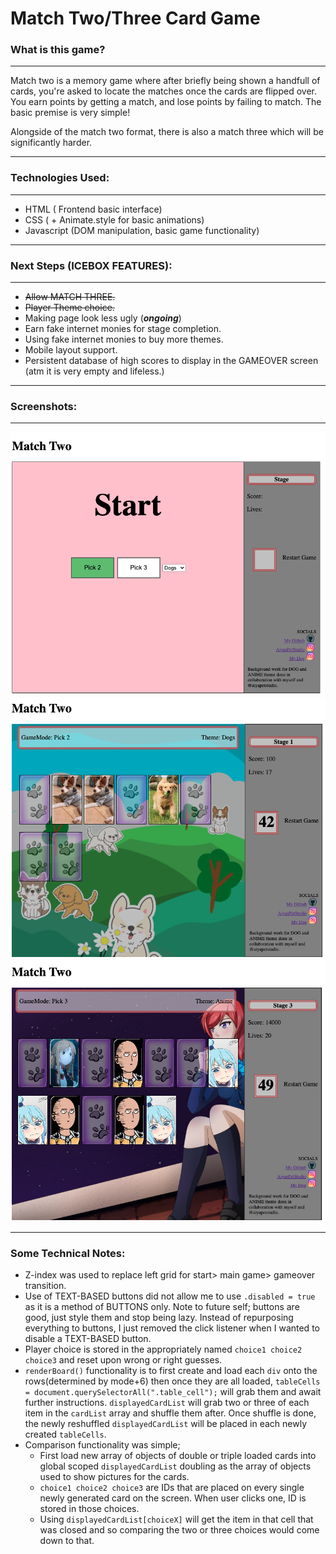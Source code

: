 # Match Two/Three Card Game

  

### What is this game?
---

Match two is a memory game where after briefly being shown a handfull of cards, you're asked to locate the matches once the cards are flipped over. You earn points by getting a match, and lose points by failing to match. The basic premise is very simple!

Alongside of the match two format, there is also a match three which will be significantly harder.

---
  
### Technologies Used:
---
- HTML ( Frontend basic interface)
- CSS ( + Animate.style for basic animations)
- Javascript (DOM manipulation, basic game functionality)

---

### Next Steps (ICEBOX FEATURES):
---
- ~~Allow MATCH THREE.~~
- ~~Player Theme choice.~~
- Making page look less ugly (***ongoing***)
- Earn fake internet monies for stage completion.
- Using fake internet monies to buy more themes.
- Mobile layout support.
- Persistent database of high scores to display in the GAMEOVER screen (atm it is very empty and lifeless.)
- ---
### Screenshots:
---
![pic1](/screenshots/1.png)
![pic2](/screenshots/2.png)
![pic3](/screenshots/3.png)

---
### Some Technical Notes:
- Z-index was used to replace left grid for start> main game> gameover transition.
- Use of TEXT-BASED buttons did not allow me to use `.disabled = true` as it is a method of BUTTONS only. Note to future self; buttons are good, just style them and stop being lazy. Instead of repurposing everything to buttons, I just removed the click listener when I wanted to disable a TEXT-BASED button.
- Player choice is stored in the appropriately named `choice1 choice2 choice3` and reset upon wrong or right guesses.
- `renderBoard()` functionality is to first create and load each `div` onto the rows(determined by mode+6) then once they are all loaded, `tableCells = document.querySelectorAll(".table_cell");` will grab them and await further instructions. `displayedCardList` will grab two or three of each item in the `cardList` array and shuffle them after. Once shuffle is done, the newly reshuffled `displayedCardList` will be placed in each newly created `tableCells`.
- Comparison functionality was simple;
	- First load new array of objects of double or triple loaded cards into global scoped `displayedCardList` doubling as the array of objects used to show pictures for the cards.
	- `choice1 choice2 choice3` are IDs that are placed on every single newly generated card on the screen. When user clicks one, ID is stored in those choices.
	- Using `displayedCardList[choiceX]` will get the item in that cell that was closed and so comparing the two or three choices would come down to that.

